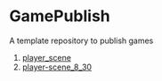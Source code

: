 # GamePublish
A template repository to publish games

1) [player_scene](https://wcu-cs-cooperlab.github.io/demo-games-laurenkim333/player_scene/)
2) [player-scene_8_30](https://wcu-cs-cooperlab.github.io/demo-games-laurenkim333/player_scene_8_30/)
